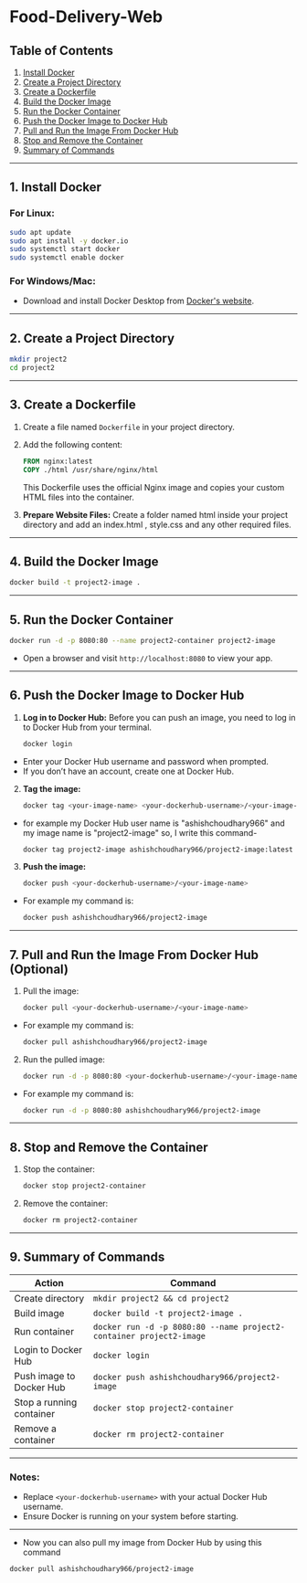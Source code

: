 # Food-Delivery-Web

## Table of Contents

1. [Install Docker](#1-install-docker)
2. [Create a Project Directory](#2-create-a-project-directory)
3. [Create a Dockerfile](#3-create-a-dockerfile)
4. [Build the Docker Image](#4-build-the-docker-image)
5. [Run the Docker Container](#5-run-the-docker-container)
6. [Push the Docker Image to Docker Hub](#6-push-the-docker-image-to-docker-hub)
7. [Pull and Run the Image From Docker Hub](#7-pull-and-run-the-image-from-docker-hub-optional)
8. [Stop and Remove the Container](#8-stop-and-remove-the-container)
9. [Summary of Commands](#9-summary-of-commands)

---

## 1. Install Docker

### For Linux:
```bash
sudo apt update
sudo apt install -y docker.io
sudo systemctl start docker
sudo systemctl enable docker
```

### For Windows/Mac:
- Download and install Docker Desktop from [Docker's website](https://www.docker.com/products/docker-desktop).

---

## 2. Create a Project Directory

```bash
mkdir project2
cd project2
```

---

## 3. Create a Dockerfile

1. Create a file named `Dockerfile` in your project directory.
2. Add the following content:

   ```dockerfile
   FROM nginx:latest
   COPY ./html /usr/share/nginx/html
   ```
   This Dockerfile uses the official Nginx image and copies your custom HTML files into the container.

3. **Prepare Website Files:** Create a folder named html inside your project directory and add an index.html , style.css and any other required files.

---

## 4. Build the Docker Image

```bash
docker build -t project2-image .
```

---

## 5. Run the Docker Container

```bash
docker run -d -p 8080:80 --name project2-container project2-image
```

- Open a browser and visit `http://localhost:8080` to view your app.

---

## 6. Push the Docker Image to Docker Hub

1. **Log in to Docker Hub:**
Before you can push an image, you need to log in to Docker Hub from your terminal.
   ```bash
   docker login
   ```
-  Enter your Docker Hub username and password when prompted.
-  If you don’t have an account, create one at Docker Hub.

2. **Tag the image:**
   ```bash
   docker tag <your-image-name> <your-dockerhub-username>/<your-image-name>:latest
   ```
 - for example my Docker Hub user name is "ashishchoudhary966" and my image name is "project2-image" so, I write this command-
   ```bash
   docker tag project2-image ashishchoudhary966/project2-image:latest
   ```

3. **Push the image:**
   ```bash
   docker push <your-dockerhub-username>/<your-image-name>
   ```
 - For example my command is:
   ```bash
   docker push ashishchoudhary966/project2-image
   ```

---

## 7. Pull and Run the Image From Docker Hub (Optional)

1. Pull the image:
   ```bash
   docker pull <your-dockerhub-username>/<your-image-name>
   ```
 - For example my command is:
   ```bash
   docker pull ashishchoudhary966/project2-image
   ```

2. Run the pulled image:
   ```bash
   docker run -d -p 8080:80 <your-dockerhub-username>/<your-image-name>
   ```
 - For example my command is:
   ```bash
   docker run -d -p 8080:80 ashishchoudhary966/project2-image
   ```
   
---

## 8. Stop and Remove the Container

1. Stop the container:
   ```bash
   docker stop project2-container
   ```

2. Remove the container:
   ```bash
   docker rm project2-container
   ```

---

## 9. Summary of Commands

| **Action**                   | **Command**                                             |
|------------------------------|---------------------------------------------------------|
| Create directory             | `mkdir project2 && cd project2`              |
| Build image                  | `docker build -t project2-image .`                            |
| Run container                | `docker run -d -p 8080:80 --name project2-container project2-image` |
| Login to Docker Hub          | `docker login`                                          |
| Push image to Docker Hub     | `docker push ashishchoudhary966/project2-image` |
| Stop a running container     | `docker stop project2-container`                       |
| Remove a container           | `docker rm project2-container`                         |

---

### Notes:
- Replace `<your-dockerhub-username>` with your actual Docker Hub username.
- Ensure Docker is running on your system before starting.

---

- Now you can also pull my image from Docker Hub by using this command 
```bash
docker pull ashishchoudhary966/project2-image
```
